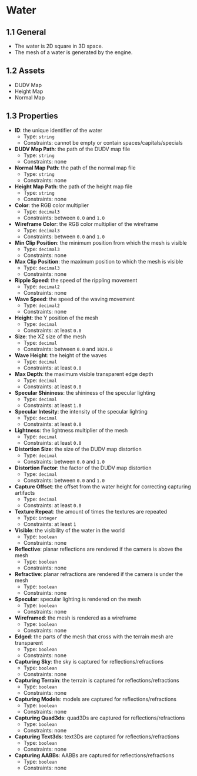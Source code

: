 # Water

## 1.1 General

- The water is 2D square in 3D space.
- The mesh of a water is generated by the engine.

## 1.2 Assets

- DUDV Map
- Height Map
- Normal Map

## 1.3 Properties

- **ID**: the unique identifier of the water
  - Type: `string`
  - Constraints: cannot be empty or contain spaces/capitals/specials
- **DUDV Map Path**: the path of the DUDV map file
  - Type: `string`
  - Constraints: none
- **Normal Map Path**: the path of the normal map file
  - Type: `string`
  - Constraints: none
- **Height Map Path**: the path of the height map file
  - Type: `string`
  - Constraints: none
- **Color**: the RGB color multiplier
  - Type: `decimal3`
  - Constraints: between `0.0` and `1.0`
- **Wireframe Color**: the RGB color multiplier of the wireframe
  - Type: `decimal3`
  - Constraints: between `0.0` and `1.0`
- **Min Clip Position**: the minimum position from which the mesh is visible
  - Type: `decimal3`
  - Constraints: none
- **Max Clip Position**: the maximum position to which the mesh is visible
  - Type: `decimal3`
  - Constraints: none
- **Ripple Speed**: the speed of the rippling movement
  - Type: `decimal2`
  - Constraints: none
- **Wave Speed**: the speed of the waving movement
  - Type: `decimal2`
  - Constraints: none
- **Height**: the Y position of the mesh
  - Type: `decimal`
  - Constraints: at least `0.0`
- **Size**: the XZ size of the mesh
  - Type: `decimal`
  - Constraints: between `0.0` and `1024.0`
- **Wave Height**: the height of the waves
  - Type: `decimal`
  - Constraints: at least `0.0`
- **Max Depth**: the maximum visible transparent edge depth
  - Type: `decimal`
  - Constraints: at least `0.0`
- **Specular Shininess**: the shininess of the specular lighting
  - Type: `decimal`
  - Constraints: at least `1.0`
- **Specular Intesity**: the intensity of the specular lighting
  - Type: `decimal`
  - Constraints: at least `0.0`
- **Lightness**: the lightness multiplier of the mesh
  - Type: `decimal`
  - Constraints: at least `0.0`
- **Distortion Size**: the size of the DUDV map distortion
  - Type: `decimal`
  - Constraints: between `0.0` and `1.0`
- **Distortion Factor**: the factor of the DUDV map distortion
  - Type: `decimal`
  - Constraints: between `0.0` and `1.0`
- **Capture Offset**: the offset from the water height for correcting capturing artifacts
  - Type: `decimal`
  - Constraints: at least `0.0`
- **Texture Repeat**: the amount of times the textures are repeated
  - Type: `integer`
  - Constraints: at least `1`
- **Visible**: the visibility of the water in the world
  - Type: `boolean`
  - Constraints: none
- **Reflective**: planar reflections are rendered if the camera is above the mesh
  - Type: `boolean`
  - Constraints: none
- **Refractive**: planar refractions are rendered if the camera is under the mesh
  - Type: `boolean`
  - Constraints: none
- **Specular**: specular lighting is rendered on the mesh
  - Type: `boolean`
  - Constraints: none
- **Wireframed**: the mesh is rendered as a wireframe
  - Type: `boolean`
  - Constraints: none
- **Edged**: the parts of the mesh that cross with the terrain mesh are transparent
  - Type: `boolean`
  - Constraints: none
- **Capturing Sky**: the sky is captured for reflections/refractions
  - Type: `boolean`
  - Constraints: none
- **Capturing Terrain**: the terrain is captured for reflections/refractions
  - Type: `boolean`
  - Constraints: none
- **Capturing Models**: models are captured for reflections/refractions
  - Type: `boolean`
  - Constraints: none
- **Capturing Quad3ds**: quad3Ds are captured for reflections/refractions
  - Type: `boolean`
  - Constraints: none
- **Capturing Text3ds**: text3Ds are captured for reflections/refractions
  - Type: `boolean`
  - Constraints: none
- **Capturing AABBs**: AABBs are captured for reflections/refractions
  - Type: `boolean`
  - Constraints: none
